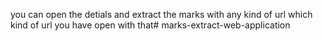 you can open the detials and extract the marks with any kind of url 
which kind of url you have open with that# marks-extract-web-application
